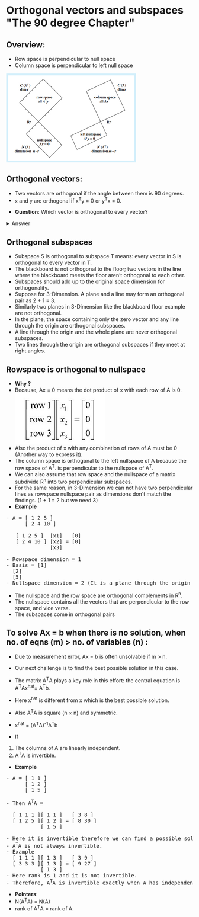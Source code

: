 # Orthogonal vectors and subspaces "The 90 degree Chapter"

## Overview:

- Row space is perpendicular to null space
- Column space is perpendicular to left null space

![li](Images/RowSpace_per_Nullspace.jpg)

## Orthogonal vectors:

- Two vectors are orthogonal if the angle between them is 90 degrees.
- `x` and `y` are orthogonal if x<sup>T</sup>y = 0 or y<sup>T</sup>x = 0.

* **Question**: Which vector is orthogonal to every vector?
<details>
<summary>
Answer
</summary>
The zero vector.
</details>

## Orthogonal subspaces

- Subspace S is orthogonal to subspace T means: every vector in S is orthogonal to every vector in T.
- The blackboard is not orthogonal to the floor; two vectors in the line where the blackboard meets the floor aren’t orthogonal to each other.
- Subspaces should add up to the original space dimension for orthogonality.
- Suppose for 3-Dimension. A plane and a line may form an orthogonal pair as 2 + 1 = 3.
- Similarly two planes in 3-Dimension like the blackboard floor example are not orthogonal.
- In the plane, the space containing only the zero vector and any line through the origin are orthogonal subspaces.
- A line through the origin and the whole plane are never orthogonal subspaces.
- Two lines through the origin are orthogonal subspaces if they meet at right angles.

## Rowspace is orthogonal to nullspace

- **Why ?**
- Because, Ax = 0 means the dot product of x with each row of A is 0.
  ![li](Images/Row1-n.jpg)
- Also the product of x with any combination of rows of A must be 0 (Another way to express it).
- The column space is orthogonal to the left nullspace of A because the row space of A<sup>T</sup>. is perpendicular to the nullspace of A<sup>T</sup>.
- We can also assume that row space and the nullspace of a matrix subdivide R<sup>n</sup> into two perpendicular subspaces.
- For the same reason, in 3-Dimension we can not have two perpendicular lines as rowspace nullspace pair as dimensions don't match the findings. (1 + 1 = 2 but we need 3)
- **Example**
<pre>
- A = [ 1 2 5 ]  
      [ 2 4 10 ]

   [ 1 2 5 ]  [x1]   [0]  
   [ 2 4 10 ] [x2] = [0]  
              [x3]

- Rowspace dimension = 1
- Basis = [1]
  [2]
  [5]
- Nullspace dimension = 2 (It is a plane through the origin perpendicular to the Basis of rowspace).
</pre>

- The nullspace and the row space are orthogonal complements in R<sup>n</sup>.
- The nullspace contains all the vectors that are perpendicular to the row space, and vice versa.
- The subspaces come in orthogonal pairs

## To solve Ax = b when there is no solution, when no. of eqns (m) > no. of variables (n) :

- Due to measurement error, Ax = b is often unsolvable if m > n.
- Our next challenge is to find the best possible solution in this case.
- The matrix A<sup>T</sup>A plays a key role in this effort: the central equation is A<sup>T</sup>Ax<sup>hat</sup>= A<sup>T</sup>b.
- Here x<sup>hat</sup> is different from x which is the best possible solution.
- Also A<sup>T</sup>A is square (n × n) and symmetric.

- x<sup>hat</sup> = (A<sup>T</sup>A)<sup>-1</sup>A<sup>T</sup>b
- If 
1) The columns of A are linearly independent.
2) A<sup>T</sup>A is invertible. 

- **Example**
<pre>
- A = [ 1 1 ]  
      [ 1 2 ]
      [ 1 5 ]

- Then A<sup>T</sup>A =

  [ 1 1 1 ][ 1 1 ]   [ 3 8 ]  
  [ 1 2 5 ][ 1 2 ] = [ 8 30 ]
           [ 1 5 ]

- Here it is invertible therefore we can find a possible solution.
- A<sup>T</sup>A is not always invertible.
- Example
  [ 1 1 1 ][ 1 3 ]   [ 3 9 ]  
  [ 3 3 3 ][ 1 3 ] = [ 9 27 ]
           [ 1 3 ]
- Here rank is 1 and it is not invertible.
- Therefore, A<sup>T</sup>A is invertible exactly when A has independent columns.
</pre>
- **Pointers**:
- N(A<sup>T</sup>A) = N(A)
- rank of A<sup>T</sup>A = rank of A.
